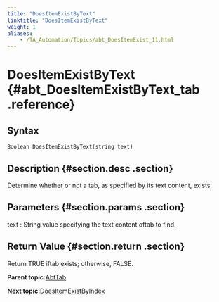 ```yaml
--- 
title: "DoesItemExistByText"
linktitle: "DoesItemExistByText"
weight: 1
aliases: 
    - /TA_Automation/Topics/abt_DoesItemExist_11.html
---
```

# DoesItemExistByText {#abt_DoesItemExistByText_tab .reference}

## Syntax

`Boolean DoesItemExistByText(string text)`

## Description {#section.desc .section}

Determine whether or not a tab, as specified by its text content, exists.

## Parameters {#section.params .section}

text
:   String value specifying the text content oftab to find.

## Return Value {#section.return .section}

Return TRUE iftab exists; otherwise, FALSE.

**Parent topic:**[AbtTab](../../TA_Automation/Topics/abt_AbtTab.html)

**Next topic:**[DoesItemExistByIndex](../../TA_Automation/Topics/abt_DoesItemExist_12.html)

